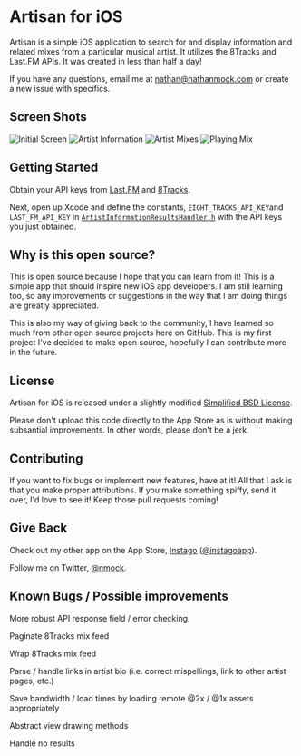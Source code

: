 Artisan for iOS
===========

Artisan is a simple iOS application to search for and display information and related mixes from a particular musical artist. It utilizes the 8Tracks and Last.FM APIs. It was created in less than half a day!

If you have any questions, email me at nathan@nathanmock.com or create a new issue with specifics.

## Screen Shots
![Initial Screen](http://i.imgur.com/hQ7lHVf.gif)
![Artist Information](http://i.imgur.com/R7Z4Omw.gif)
![Artist Mixes](http://i.imgur.com/N0qrzE2.gif)
![Playing Mix](http://i.imgur.com/XjiVGml.gif)

## Getting Started
Obtain your API keys from [Last.FM](http://www.last.fm/api/account/create) and [8Tracks](http://8tracks.com/developers/new).

Next, open up Xcode and define the constants, `EIGHT_TRACKS_API_KEY`and `LAST_FM_API_KEY` in [`ArtistInformationResultsHandler.h`](https://github.com/nmock/artisan-ios/blob/master/Artisan/ArtistInformationResultsHandler.h) with the API keys you just obtained.

## Why is this open source?
This is open source because I hope that you can learn from it! This is a simple app that should inspire new iOS app developers. I am still learning too, so any improvements or suggestions in the way that I am doing things are greatly appreciated.

This is also my way of giving back to the community, I have learned so much from other open source projects here on GitHub. This is my first project I've decided to make open source, hopefully I can contribute more in the future.


## License
Artisan for iOS is released under a slightly modified [Simplified BSD License](https://github.com/nmock/artisan-ios/blob/master/LICENSE).

Please don't upload this code directly to the App Store as is without making subsantial improvements. In other words, please don't be a jerk.


## Contributing
If you want to fix bugs or implement new features, have at it! All that I ask is that you make proper attributions. If you make something spiffy, send it over, I'd love to see it! Keep those pull requests coming!


## Give Back
Check out my other app on the App Store, [Instago](http://www.instagoapp.com) ([@instagoapp](http://www.twitter.com/instagoapp)). 

Follow me on Twitter, [@nmock](http://www.twitter.com/nmock).


## Known Bugs / Possible improvements
More robust API response field / error checking

Paginate 8Tracks mix feed

Wrap 8Tracks mix feed

Parse / handle links in artist bio (i.e. correct mispellings, link to other artist pages, etc.)

Save bandwidth / load times by loading remote @2x / @1x assets appropriately

Abstract view drawing methods

Handle no results
